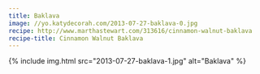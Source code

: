```yaml
---
title: Baklava
image: //yo.katydecorah.com/2013-07-27-baklava-0.jpg
recipe: http://www.marthastewart.com/313616/cinnamon-walnut-baklava
recipe-title: Cinnamon Walnut Baklava
---
```


<div class="photos">
{% include img.html src="2013-07-27-baklava-1.jpg" alt="Baklava" %}
</div>
